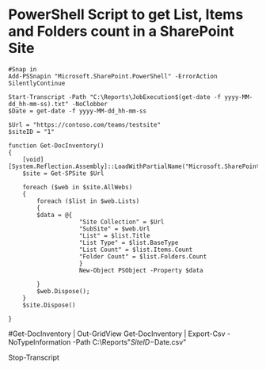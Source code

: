 # PowerShell Script to get List, Items and Folders count in a SharePoint Site

    #Snap in
    Add-PSSnapin "Microsoft.SharePoint.PowerShell" -ErrorAction SilentlyContinue

    Start-Transcript -Path "C:\Reports\JobExecution$(get-date -f yyyy-MM-dd_hh-mm-ss).txt" -NoClobber
    $Date = get-date -f yyyy-MM-dd_hh-mm-ss

    $Url = "https://contoso.com/teams/testsite"
    $siteID = "1"

    function Get-DocInventory() 
    {
        [void][System.Reflection.Assembly]::LoadWithPartialName("Microsoft.SharePoint")       
        $site = Get-SPSite $Url

        foreach ($web in $site.AllWebs) 
        {
            foreach ($list in $web.Lists) 
            {
            $data = @{ 
                        "Site Collection" = $Url                           
                        "SubSite" = $web.Url
                        "List" = $list.Title
                        "List Type" = $list.BaseType
                        "List Count" = $list.Items.Count
                        "Folder Count" = $list.Folders.Count                         
                        }
                        New-Object PSObject -Property $data
                
            }
            $web.Dispose();
        }
        $site.Dispose()
                
    }
   
#Get-DocInventory | Out-GridView
Get-DocInventory | Export-Csv -NoTypeInformation -Path C:\Reports\"$SiteID-$Date.csv"

Stop-Transcript
